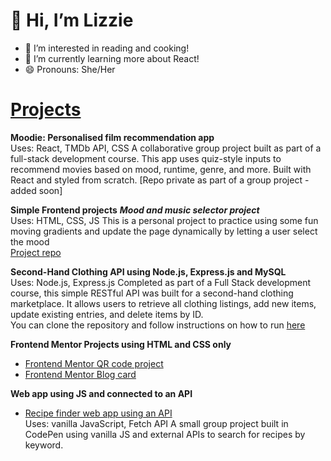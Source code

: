 # 👋 Hi, I’m Lizzie #
- 👀 I’m interested in reading and cooking!
- 🌱 I’m currently learning more about React!
- 😄 Pronouns: She/Her

# <ins>Projects</ins>

**Moodie: Personalised film recommendation app** <br>
Uses: React, TMDb API, CSS
A collaborative group project built as part of a full-stack development course. This app uses quiz-style inputs to recommend movies based on mood, runtime, genre, and more. Built with React and styled from scratch.
[Repo private as part of a group project - added soon]

**Simple Frontend projects**
***Mood and music selector project*** <br>
Uses: HTML, CSS, JS
This is a personal project to practice using some fun moving gradients and update the page dynamically by letting a user select the mood <br>
[Project repo](https://github.com/esimscd/mood-project.git)

**Second-Hand Clothing API using Node.js, Express.js and MySQL** <br>
Uses: Node.js, Express.js 
Completed as part of a Full Stack development course, this simple RESTful API was built for a second-hand clothing marketplace. It allows users to retrieve all clothing listings, add new items, update existing entries, and delete items by ID. <br>
You can clone the repository and follow instructions on how to run [here](https://github.com/esimscd/Assignments/tree/main/Assignment-4)

**Frontend Mentor Projects using HTML and CSS only**
* [Frontend Mentor QR code project](https://github.com/esimscd/QRcode.git)
* [Frontend Mentor Blog card](https://github.com/esimscd/BlogCard.git)

**Web app using JS and connected to an API**
* [Recipe finder web app using an API](https://codepen.io/esim343/pen/abgMBGe) <br>
Uses: vanilla JavaScript, Fetch API
A small group project built in CodePen using vanilla JS and external APIs to search for recipes by keyword.

